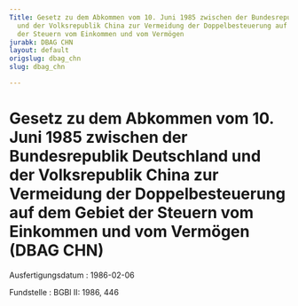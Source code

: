 ```yaml
---
Title: Gesetz zu dem Abkommen vom 10. Juni 1985 zwischen der Bundesrepublik Deutschland
  und der Volksrepublik China zur Vermeidung der Doppelbesteuerung auf dem Gebiet
  der Steuern vom Einkommen und vom Vermögen
jurabk: DBAG CHN
layout: default
origslug: dbag_chn
slug: dbag_chn

---
```


# Gesetz zu dem Abkommen vom 10. Juni 1985 zwischen der Bundesrepublik Deutschland und der Volksrepublik China zur Vermeidung der Doppelbesteuerung auf dem Gebiet der Steuern vom Einkommen und vom Vermögen (DBAG CHN)

Ausfertigungsdatum
:   1986-02-06

Fundstelle
:   BGBl II: 1986, 446

